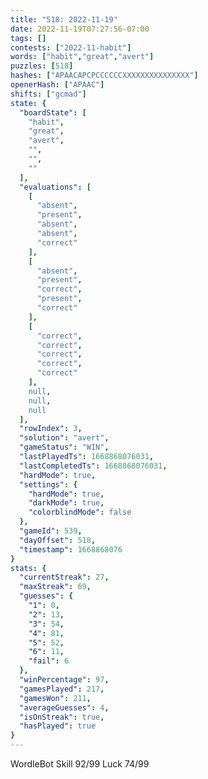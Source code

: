 ```yaml
---
title: "518: 2022-11-19"
date: 2022-11-19T07:27:56-07:00
tags: []
contests: ["2022-11-habit"]
words: ["habit","great","avert"]
puzzles: [518]
hashes: ["APAACAPCPCCCCCCXXXXXXXXXXXXXXX"]
openerHash: ["APAAC"]
shifts: ["gcmad"]
state: {
  "boardState": [
    "habit",
    "great",
    "avert",
    "",
    "",
    ""
  ],
  "evaluations": [
    [
      "absent",
      "present",
      "absent",
      "absent",
      "correct"
    ],
    [
      "absent",
      "present",
      "correct",
      "present",
      "correct"
    ],
    [
      "correct",
      "correct",
      "correct",
      "correct",
      "correct"
    ],
    null,
    null,
    null
  ],
  "rowIndex": 3,
  "solution": "avert",
  "gameStatus": "WIN",
  "lastPlayedTs": 1668868076031,
  "lastCompletedTs": 1668868076031,
  "hardMode": true,
  "settings": {
    "hardMode": true,
    "darkMode": true,
    "colorblindMode": false
  },
  "gameId": 539,
  "dayOffset": 518,
  "timestamp": 1668868076
}
stats: {
  "currentStreak": 27,
  "maxStreak": 69,
  "guesses": {
    "1": 0,
    "2": 13,
    "3": 54,
    "4": 81,
    "5": 52,
    "6": 11,
    "fail": 6
  },
  "winPercentage": 97,
  "gamesPlayed": 217,
  "gamesWon": 211,
  "averageGuesses": 4,
  "isOnStreak": true,
  "hasPlayed": true
}
---
```

<!-- more -->
WordleBot
Skill 92/99
Luck 74/99
